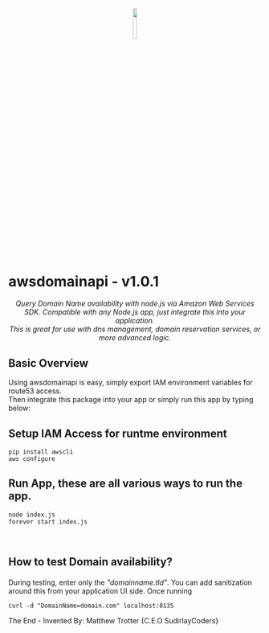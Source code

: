 <p align="center"><img width=12.5% src="http://sudirlaycoders.com/files/sclogo.png"></p>
<p align="center"><h1>awsdomainapi - v1.0.1</h1></p>
<p align="center"><i>Query Domain Name availability with node.js via Amazon Web Services SDK. Compatible with any Node.js app, just integrate this into your application.
<br />This is great for use with dns management, domain reservation services, or more advanced logic.</i></p>


## Basic Overview

Using awsdomainapi is easy, simply export IAM environment variables for route53 access. 
<br>Then integrate this package into your app or simply run this app by typing below:
<br>

## Setup IAM Access for runtme environment
```
pip install awscli
aws configure
```

## Run App, these are all various ways to run the app.
```
node index.js
forever start index.js
```
<br>

## How to test Domain availability?

#### 
During testing, enter only the <i>"domainname.tld"</i>. You can add sanitization around this from your application UI side.
Once running

```
curl -d "DomainName=domain.com" localhost:8135
```
The End - Invented By: Matthew Trotter {C.E.O SudirlayCoders}
